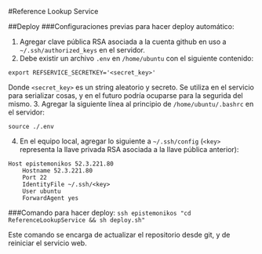 #Reference Lookup Service

##Deploy
###Configuraciones previas para hacer deploy automático:
1. Agregar clave pública RSA asociada a la cuenta github en uso a `~/.ssh/authorized_keys` en el servidor.
2. Debe existir un archivo `.env` en `/home/ubuntu` con el siguiente contenido:
```
export REFSERVICE_SECRETKEY='<secret_key>'
```
Donde `<secret_key>` es un string aleatorio y secreto. Se utiliza en el servicio para serializar cosas, y en el futuro podría ocuparse para la segurida del mismo.
3. Agregar la siguiente línea al principio de `/home/ubuntu/.bashrc` en el servidor:
```
source ./.env
```
4. En el equipo local, agregar lo siguiente a `~/.ssh/config` (`<key>` representa la llave privada RSA asociada a la llave pública anterior):
```
Host epistemonikos 52.3.221.80
    Hostname 52.3.221.80
    Port 22
    IdentityFile ~/.ssh/<key>
    User ubuntu
    ForwardAgent yes
```


###Comando para hacer deploy:
`ssh epistemonikos "cd ReferenceLookupService && sh deploy.sh"`

Este comando se encarga de actualizar el repositorio desde git, y de 
reiniciar el servicio web.
